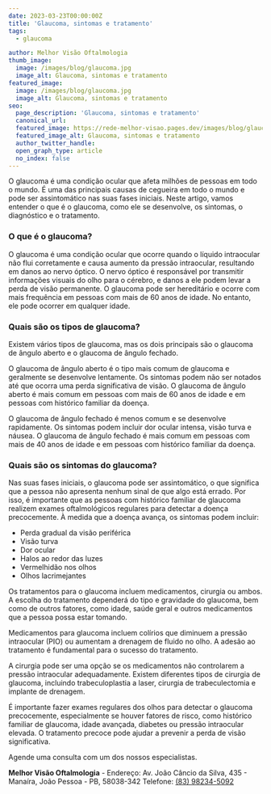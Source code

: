 ```yaml
---
date: 2023-03-23T00:00:00Z
title: 'Glaucoma, sintomas e tratamento'
tags:
  - glaucoma

author: Melhor Visão Oftalmologia
thumb_image:
  image: /images/blog/glaucoma.jpg
  image_alt: Glaucoma, sintomas e tratamento
featured_image:
  image: /images/blog/glaucoma.jpg
  image_alt: Glaucoma, sintomas e tratamento
seo:
  page_description: 'Glaucoma, sintomas e tratamento'
  canonical_url:
  featured_image: https://rede-melhor-visao.pages.dev/images/blog/glaucoma.jpg
  featured_image_alt: Glaucoma, sintomas e tratamento
  author_twitter_handle:
  open_graph_type: article
  no_index: false
---
```


O glaucoma é uma condição ocular que afeta milhões de pessoas em todo o mundo. É
uma das principais causas de cegueira em todo o mundo e pode ser assintomático
nas suas fases iniciais. Neste artigo, vamos entender o que é o glaucoma, como
ele se desenvolve, os sintomas, o diagnóstico e o tratamento.

### O que é o glaucoma?

O glaucoma é uma condição ocular que ocorre quando o líquido intraocular não
flui corretamente e causa aumento da pressão intraocular, resultando em danos ao
nervo óptico. O nervo óptico é responsável por transmitir informações visuais do
olho para o cérebro, e danos a ele podem levar a perda de visão permanente. O
glaucoma pode ser hereditário e ocorre com mais frequência em pessoas com mais
de 60 anos de idade. No entanto, ele pode ocorrer em qualquer idade.

### Quais são os tipos de glaucoma?

Existem vários tipos de glaucoma, mas os dois principais são o glaucoma de
ângulo aberto e o glaucoma de ângulo fechado.

O glaucoma de ângulo aberto é o tipo mais comum de glaucoma e geralmente se
desenvolve lentamente. Os sintomas podem não ser notados até que ocorra uma
perda significativa de visão. O glaucoma de ângulo aberto é mais comum em
pessoas com mais de 60 anos de idade e em pessoas com histórico familiar da
doença.

O glaucoma de ângulo fechado é menos comum e se desenvolve rapidamente. Os
sintomas podem incluir dor ocular intensa, visão turva e náusea. O glaucoma de
ângulo fechado é mais comum em pessoas com mais de 40 anos de idade e em pessoas
com histórico familiar da doença.

### Quais são os sintomas do glaucoma?

Nas suas fases iniciais, o glaucoma pode ser assintomático, o que significa que
a pessoa não apresenta nenhum sinal de que algo está errado. Por isso, é
importante que as pessoas com histórico familiar de glaucoma realizem exames
oftalmológicos regulares para detectar a doença precocemente. À medida que a
doença avança, os sintomas podem incluir:

- Perda gradual da visão periférica
- Visão turva
- Dor ocular
- Halos ao redor das luzes
- Vermelhidão nos olhos
- Olhos lacrimejantes

Os tratamentos para o glaucoma incluem medicamentos, cirurgia ou ambos. A
escolha do tratamento dependerá do tipo e gravidade do glaucoma, bem como de
outros fatores, como idade, saúde geral e outros medicamentos que a pessoa possa
estar tomando.

Medicamentos para glaucoma incluem colírios que diminuem a pressão intraocular
(PIO) ou aumentam a drenagem de fluido no olho. A adesão ao tratamento é
fundamental para o sucesso do tratamento.

A cirurgia pode ser uma opção se os medicamentos não controlarem a pressão
intraocular adequadamente. Existem diferentes tipos de cirurgia de glaucoma,
incluindo trabeculoplastia a laser, cirurgia de trabeculectomia e implante de
drenagem.

É importante fazer exames regulares dos olhos para detectar o glaucoma
precocemente, especialmente se houver fatores de risco, como histórico familiar
de glaucoma, idade avançada, diabetes ou pressão intraocular elevada. O
tratamento precoce pode ajudar a prevenir a perda de visão significativa.

Agende uma consulta com um dos nossos especialistas.

**Melhor Visão Oftalmologia** - Endereço: Av. João Câncio da Silva, 435 -
Manaíra, João Pessoa - PB, 58038-342 Telefone:
[(83) 98234-5092](https://wa.me/5583982345092?text=Ol%C3%A1%2C%20gostaria%20de%20agendar%20minha%20consulta)
